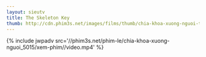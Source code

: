 ```yaml
---
layout: sieutv
title: The Skeleton Key
thumb: http://cdn.phim3s.net/images/films/thumb/chia-khoa-xuong-nguoi-the-skeleton-key-2005.jpg
---
```

{% include jwpadv src='//phim3s.net/phim-le/chia-khoa-xuong-nguoi_5015/xem-phim//video.mp4' %}